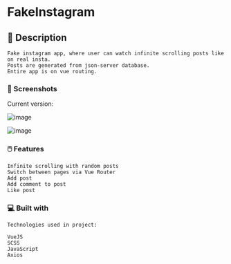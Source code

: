 # FakeInstagram

## 🚀 Description

```
Fake instagram app, where user can watch infinite scrolling posts like on real insta.
Posts are generated from json-server database.
Entire app is on vue routing.
```

### 📸 Screenshots

Current version:

![image](https://user-images.githubusercontent.com/94081512/200136206-e6a49f23-779c-4920-b645-3297e0dfc1ee.png)

![image](https://user-images.githubusercontent.com/94081512/200136234-3486112e-8048-4617-8b66-4f4d8618d25c.png)

### 🖱️ Features

```
Infinite scrolling with random posts
Switch between pages via Vue Router
Add post
Add comment to post
Like post
```

### 💻 Built with

```
Technologies used in project:

VueJS
SCSS
JavaScript
Axios
```

